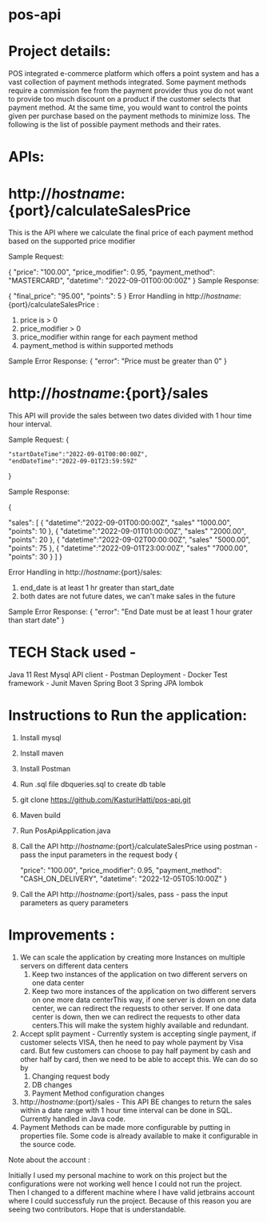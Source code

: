 # pos-api
# Project details:

POS integrated e-commerce platform which offers a point system and has a vast collection of payment methods integrated.
Some payment methods require a commission fee from the payment provider thus you do not want to provide too much discount on a product if the customer selects that payment method. At the same time, you would want to control the points given per purchase based on the payment methods to minimize loss. The following is the list of possible payment methods and their rates.

# APIs:

# http://${hostname}:${port}/calculateSalesPrice
This is the API where we calculate the final price of each payment method based on the supported price modifier

Sample Request:

{
"price": "100.00",
"price_modifier": 0.95,
"payment_method": "MASTERCARD",
"datetime": "2022-09-01T00:00:00Z"
}
Sample Response:

{
"final_price": "95.00",
"points": 5
}
Error Handling in http://${hostname}:${port}/calculateSalesPrice :
1. price is > 0
2. price_modifier > 0
3. price_modifier within range for each payment method
3. payment_method is within supported methods

Sample Error Response:
{
"error": "Price must be greater than 0"
}

# http://${hostname}:${port}/sales
This API will provide the sales between two dates divided with 1 hour time hour interval.

Sample Request:
{

    "startDateTime":"2022-09-01T00:00:00Z",
    "endDateTime":"2022-09-01T23:59:59Z"

}

Sample Response:

{

"sales": [
{
"datetime":"2022-09-01T00:00:00Z",
"sales" "1000.00",
"points": 10
},
{
"datetime":"2022-09-01T01:00:00Z",
"sales" "2000.00",
"points": 20
},
{
"datetime":"2022-09-02T00:00:00Z",
"sales" "5000.00",
"points": 75
},
{
"datetime":"2022-09-01T23:00:00Z",
"sales" "7000.00",
"points": 30
}
]
}


Error Handling in http://${hostname}:${port}/sales:
1. end_date is at least 1 hr greater than start_date
2. both dates are not future dates, we can't make sales in the future

Sample Error Response:
{
"error": "End Date must be at least 1 hour grater than start date"
}

# TECH Stack used -
Java 11
Rest
Mysql
API client - Postman
Deployment - Docker
Test framework - Junit
Maven
Spring Boot 3
Spring JPA
lombok

# Instructions to Run the application:

1. Install mysql
2. Install maven
3. Install Postman
4. Run .sql file dbqueries.sql to create db table
5. git clone https://github.com/KasturiHatti/pos-api.git
6. Maven build
7. Run PosApiApplication.java
8. Call the API http://${hostname}:${port}/calculateSalesPrice using postman - pass the input parameters in the request body
   {

   "price": "100.00",
   "price_modifier": 0.95,
   "payment_method": "CASH_ON_DELIVERY",
   "datetime": "2022-12-05T05:10:00Z"
   }
9. Call the API http://${hostname}:${port}/sales, pass - pass the input parameters as query parameters


# Improvements :

1. We can scale the application by creating more Instances  on multiple servers on different data centers
    1. Keep two instances of the application on two different servers on one data center
    2. Keep two more instances of the application on two different servers on one more data centerThis way, if one server is down on one data center, we can redirect the requests to other server. If one data center is down, then we can redirect the requests to other data centers.This will make the system highly available and redundant.
2. Accept  split payment - Currently system is accepting single payment, if customer selects VISA, then he need to pay whole payment by Visa card. But few customers can choose to pay half payment by cash and other half by card, then we need to be able to accept this. We can do so by
    1. Changing request body
    2. DB changes
    3. Payment Method configuration changes
3. http://${hostname}:${port}/sales - This API BE changes to return the sales within a date range with 1 hour time interval can be done in SQL. Currently handled in Java code.
4. Payment Methods can be made more configurable by putting in properties file. Some code is already available to make it configurable in the source code. 
    
Note about the account :

Initially I used my personal machine to work on this project but the configurations were not working well hence I could not run the project. Then I changed to a different machine where I have valid jetbrains account where I could successfuly run the project. Because of this reason you are seeing two contributors. Hope that is understandable. 
